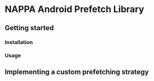 # NAPPA Android Prefetch Library

## Getting started

### Installation

### Usage

## Implementing a custom prefetching strategy
